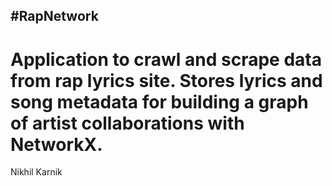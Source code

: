 #RapNetwork
---------------

Application to crawl and scrape data from rap lyrics site. Stores lyrics and song metadata for building a graph of artist collaborations with NetworkX.
============================================================

Nikhil Karnik
